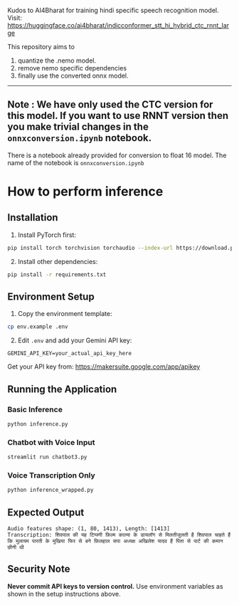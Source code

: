Kudos to AI4Bharat for training hindi specific speech recognition model.
Visit: https://huggingface.co/ai4bharat/indicconformer_stt_hi_hybrid_ctc_rnnt_large


This repository aims to 
1. quantize the .nemo model.
2. remove nemo specific dependencies
3. finally use the converted onnx model. 


---

Note : We have only used the CTC version for this model. 
If you want to use RNNT version then you make trivial changes in the `onnxconversion.ipynb`
notebook.
---

There is a notebook already provided for conversion to float 16 model. 
The name of the notebook is `onnxconversion.ipynb`


# How to perform inference 

## Installation

1. Install PyTorch first:
```bash
pip install torch torchvision torchaudio --index-url https://download.pytorch.org/whl/cpu
```

2. Install other dependencies:
```bash
pip install -r requirements.txt
```

## Environment Setup

1. Copy the environment template:
```bash
cp env.example .env
```

2. Edit `.env` and add your Gemini API key:
```
GEMINI_API_KEY=your_actual_api_key_here
```

Get your API key from: https://makersuite.google.com/app/apikey

## Running the Application

### Basic Inference
```bash
python inference.py
```

### Chatbot with Voice Input
```bash
streamlit run chatbot3.py
```

### Voice Transcription Only
```bash
python inference_wrapped.py
```

## Expected Output

```
Audio features shape: (1, 80, 1413), Length: [1413]
Transcription: शिवपाल की यह टिप्पणी फ़िल्म काल्या के डायलॉग से मिलतीजुलती है शिवपाल चाहते हैं कि मुलायम पारती के मुखिया फिर से बने फ़िलहाल सपा अध्यक्ष अखिलेश यादव हैं पिता से पार्ट की कमान छीनी थी
```

## Security Note

**Never commit API keys to version control.** Use environment variables as shown in the setup instructions above.

